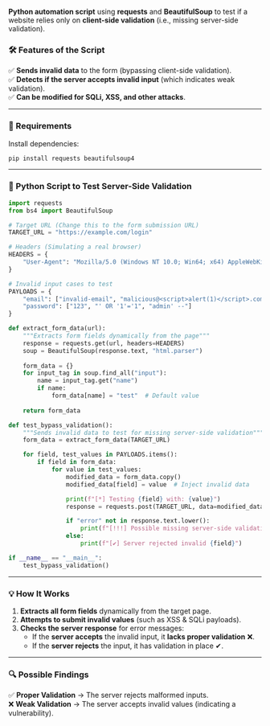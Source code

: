 **Python automation script** using **requests** and **BeautifulSoup** to test if a website relies only on **client-side validation** (i.e., missing server-side validation).  

### **🛠 Features of the Script**
✅ **Sends invalid data** to the form (bypassing client-side validation).  
✅ **Detects if the server accepts invalid input** (which indicates weak validation).  
✅ **Can be modified for SQLi, XSS, and other attacks**.  

---

### **📌 Requirements**
Install dependencies:
```bash
pip install requests beautifulsoup4
```

---

### **🚀 Python Script to Test Server-Side Validation**
```python
import requests
from bs4 import BeautifulSoup

# Target URL (Change this to the form submission URL)
TARGET_URL = "https://example.com/login"

# Headers (Simulating a real browser)
HEADERS = {
    "User-Agent": "Mozilla/5.0 (Windows NT 10.0; Win64; x64) AppleWebKit/537.36 (KHTML, like Gecko) Chrome/91.0.4472.124 Safari/537.36"
}

# Invalid input cases to test
PAYLOADS = {
    "email": ["invalid-email", "malicious@<script>alert(1)</script>.com"],
    "password": ["123", "' OR '1'='1", "admin' --"]
}

def extract_form_data(url):
    """Extracts form fields dynamically from the page"""
    response = requests.get(url, headers=HEADERS)
    soup = BeautifulSoup(response.text, "html.parser")
    
    form_data = {}
    for input_tag in soup.find_all("input"):
        name = input_tag.get("name")
        if name:
            form_data[name] = "test"  # Default value
    
    return form_data

def test_bypass_validation():
    """Sends invalid data to test for missing server-side validation"""
    form_data = extract_form_data(TARGET_URL)

    for field, test_values in PAYLOADS.items():
        if field in form_data:
            for value in test_values:
                modified_data = form_data.copy()
                modified_data[field] = value  # Inject invalid data

                print(f"[*] Testing {field} with: {value}")
                response = requests.post(TARGET_URL, data=modified_data, headers=HEADERS)

                if "error" not in response.text.lower():
                    print(f"[!!!] Possible missing server-side validation for: {field}")
                else:
                    print(f"[✔] Server rejected invalid {field}")

if __name__ == "__main__":
    test_bypass_validation()
```

---

### **💡 How It Works**
1. **Extracts all form fields** dynamically from the target page.  
2. **Attempts to submit invalid values** (such as XSS & SQLi payloads).  
3. **Checks the server response** for error messages:
   - If the **server accepts** the invalid input, it **lacks proper validation** ❌.  
   - If the **server rejects** the input, it has validation in place ✔.  

---

### **🔍 Possible Findings**
✅ **Proper Validation** → The server rejects malformed inputs.  
❌ **Weak Validation** → The server accepts invalid values (indicating a vulnerability).  
